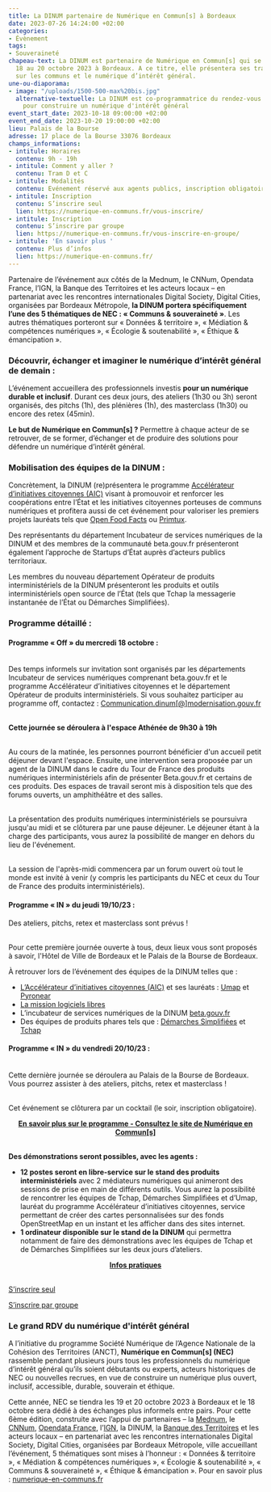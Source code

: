 ```yaml
---
title: La DINUM partenaire de Numérique en Commun[s] à Bordeaux
date: 2023-07-26 14:24:00 +02:00
categories:
- Évènement
tags:
- Souveraineté
chapeau-text: La DINUM est partenaire de Numérique en Commun[s] qui se tiendra du
  18 au 20 octobre 2023 à Bordeaux. A ce titre, elle présentera ses travaux portant
  sur les communs et le numérique d’intérêt général.
une-ou-diaporama:
- image: "/uploads/1500-500-max%20bis.jpg"
  alternative-textuelle: La DINUM est co-programmatrice du rendez-vous incontournable
    pour construire un numérique d'intérêt général
event_start_date: 2023-10-18 09:00:00 +02:00
event_end_date: 2023-10-20 19:00:00 +02:00
lieu: Palais de la Bourse
adresse: 17 place de la Bourse 33076 Bordeaux
champs_informations:
- intitule: Horaires
  contenu: 9h - 19h
- intitule: Comment y aller ?
  contenu: Tram D et C
- intitule: Modalités
  contenu: Evénement réservé aux agents publics, inscription obligatoire
- intitule: Inscription
  contenu: S’inscrire seul
  lien: https://numerique-en-communs.fr/vous-inscrire/
- intitule: Inscription
  contenu: S’inscrire par groupe
  lien: https://numerique-en-communs.fr/vous-inscrire-en-groupe/
- intitule: 'En savoir plus '
  contenu: Plus d’infos
  lien: https://numerique-en-communs.fr/
---
```


Partenaire de l’événement aux côtés de la Mednum, le CNNum, Opendata France, l’IGN, la Banque des Territoires et les acteurs locaux – en partenariat avec les rencontres internationales Digital Society, Digital Cities, organisées par Bordeaux Métropole, **la DINUM portera spécifiquement l’une des 5 thématiques de NEC : « Communs & souveraineté »**. Les autres thématiques porteront sur « Données & territoire », « Médiation & compétences numériques », « Écologie & soutenabilité », « Éthique & émancipation ».

### Découvrir, échanger et imaginer le numérique d’intérêt général de demain :

L’événement accueillera des professionnels investis **pour un numérique durable et inclusif**. Durant ces deux jours, des ateliers (1h30 ou 3h) seront organisés, des pitchs (1h), des plénières (1h), des masterclass (1h30) ou encore des retex (45min).

**Le but de Numérique en Commun[s] ?** Permettre à chaque acteur de se retrouver, de se former, d’échanger et de produire des solutions pour défendre un numérique d’intérêt général.

### Mobilisation des équipes de la DINUM : 

Concrètement, la DINUM (re)présentera le programme [Accélérateur d’initiatives citoyennes (AIC)](https://citoyens.transformation.gouv.fr/programme/) visant à promouvoir et renforcer les coopérations entre l’État et les initiatives citoyennes porteuses de communs numériques et profitera aussi de cet événement pour valoriser les premiers projets lauréats tels que [Open Food Facts](https://fr.openfoodfacts.org/) ou [Primtux](https://primtux.fr/). 

Des représentants du département Incubateur de services numériques de la DINUM et des membres de la communauté beta.gouv.fr présenteront également l’approche de Startups d’État auprès d’acteurs publics territoriaux. 

Les membres du nouveau département Opérateur de produits interministériels de la DINUM présenteront les produits et outils interministériels open source de l’État (tels que Tchap la messagerie instantanée de l’État ou Démarches Simplifiées). 

### Programme détaillé :

#### Programme « Off » du mercredi 18 octobre :
<br>Des temps informels sur invitation sont organisés par les départements Incubateur de services numériques comprenant beta.gouv.fr et le programme Accélérateur d’initiatives citoyennes et le département Opérateur de produits interministériels. Si vous souhaitez participer au programme off, contactez : [Communication.dinum[@]modernisation.gouv.fr](mailto:communication.dinum@modernisation.gouv.fr)

<br>**Cette journée se déroulera à l'espace Athénée de 9h30 à 19h**

<br>Au cours de la matinée, les personnes pourront bénéficier d'un accueil petit déjeuner devant l'espace. Ensuite, une intervention sera proposée par un agent de la DINUM dans le cadre du Tour de France des produits numériques interministériels afin de présenter Beta.gouv.fr et certains de ces produits. Des espaces de travail seront mis à disposition tels que des forums ouverts, un amphithéâtre et des salles.

<br>La présentation des produits numériques interministériels se poursuivra jusqu'au midi et se clôturera par une pause déjeuner. Le déjeuner étant à la charge des participants, vous aurez la possibilité de manger en dehors du lieu de l'événement.
 
<br>La session de l'après-midi commencera par un forum ouvert où tout le monde est invité à venir (y compris les participants du NEC et ceux du Tour de France des produits interministériels).


#### Programme « IN » du jeudi 19/10/23 :
Des ateliers, pitchs, retex et masterclass sont prévus !

<br>Pour cette première journée ouverte à tous, deux lieux vous sont proposés à savoir, l'Hôtel de Ville de Bordeaux et le Palais de la Bourse de Bordeaux.

À retrouver lors de l’événement des équipes de la DINUM telles que :
* [L’Accélérateur d’initiatives citoyennes (AIC)](https://citoyens.transformation.gouv.fr/) et ses lauréats : [Umap](https://umap.openstreetmap.fr/en/) et [Pyronear](https://pyronear.org/) 
* [La mission logiciels libres](https://code.gouv.fr/fr/)
* L’incubateur de services numériques de la DINUM [beta.gouv.fr](https://beta.gouv.fr/)
* Des équipes de produits phares tels que : [Démarches Simplifiées](https://www.demarches-simplifiees.fr/) et [Tchap](https://tchap.beta.gouv.fr/?mtm_campaign=TchapWebConnectLogo)

#### Programme « IN » du vendredi 20/10/23 :
<br>Cette dernière journée se déroulera au Palais de la Bourse de Bordeaux. Vous pourrez assister à des ateliers, pitchs, retex et masterclass !

<br>Cet événement se clôturera par un cocktail (le soir, inscription obligatoire).

<div align="center"><a href="https://numerique-en-communs.fr/la-programmation/" class="button"><b>En savoir plus sur le programme - Consultez le site de Numérique en Commun[s]</b></a></div>
<br>

**Des démonstrations seront possibles, avec les agents :**
* **12 postes seront en libre-service sur le stand des produits interministériels** avec 2 médiateurs numériques qui animeront des sessions de prise en main de différents outils. Vous aurez la possibilité de rencontrer les équipes de Tchap, Démarches Simplifiées et d’Umap, lauréat du programme Accélérateur d’initiatives citoyennes, service permettant de créer des cartes personnalisées sur des fonds OpenStreetMap en un instant et les afficher dans des sites internet.
* **1 ordinateur disponible sur le stand de la DINUM** qui permettra notamment de faire des démonstrations avec les équipes de Tchap et de Démarches Simplifiées sur les deux jours d’ateliers.

<div align="center"><a href="https://numerique-en-communs.fr/infos-pratiques/" class="button"><b>Infos pratiques</b></a></div>
<br>

<div class="lien-important" style="margin-bottom:10px"> <p><a href="https://numerique-en-communs.fr/vous-inscrire/">S’inscrire seul</a></p> </div>

<div class="lien-important" style="margin-bottom:10px"> <p><a href="https://numerique-en-communs.fr/vous-inscrire-en-groupe/">S’inscrire par groupe</a></p> </div>

### Le grand RDV du numérique d'intérêt général
A l’initiative du programme Société Numérique de l’Agence Nationale de la Cohésion des Territoires (ANCT), **Numérique en Commun[s] (NEC)** rassemble pendant plusieurs jours tous les professionnels du numérique d’intérêt général qu’ils soient débutants ou experts, acteurs historiques de NEC ou nouvelles recrues, en vue de construire un numérique plus ouvert, inclusif, accessible, durable, souverain et éthique. 

Cette année, NEC se tiendra les 19 et 20 octobre 2023 à Bordeaux et le 18 octobre sera dédié à des échanges plus informels entre pairs. Pour cette 6ème édition, construite avec l’appui de partenaires – la [Mednum](https://lamednum.coop/notre-cooperative/), le [CNNum](https://cnnumerique.fr/), [Opendata France](https://www.opendatafrance.net/), l’[IGN](https://www.ign.fr/), la DINUM, la [Banque des Territoires](https://www.banquedesterritoires.fr/) et les acteurs locaux – en partenariat avec les rencontres internationales Digital Society, Digital Cities, organisées par Bordeaux Métropole, ville accueillant l’événement, 5 thématiques sont mises à l’honneur : « Données & territoire », « Médiation & compétences numériques », « Écologie & soutenabilité », « Communs & souveraineté », « Éthique & émancipation ». Pour en savoir plus : [numerique-en-communs.fr](https://numerique-en-communs.fr/)